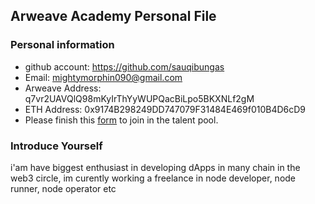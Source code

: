 ## Arweave Academy Personal File

### Personal information

- github account: https://github.com/sauqibungas
- Email: mightymorphin090@gmail.com
- Arweave Address: q7vr2UAVQlQ98mKyIrThYyWUPQacBiLpo5BKXNLf2gM
- ETH Address: 0x9174B298249DD747079F31484E469f010B4D6cD9
- Please finish this [form](https://docs.google.com/forms/d/e/1FAIpQLSfWA5fIIcBgmRppm3jNz5vmf9Mai_QMVil-2pO4r7YKn_Zhtw/viewform?usp=sf_link) to join in the talent pool.

### Introduce Yourself
 i'am have biggest enthusiast in developing dApps in many chain in the web3 circle, im curently working a freelance in node developer, node runner, node operator etc
